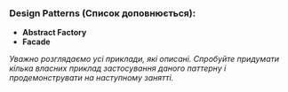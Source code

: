 ### Design Patterns (Список доповнюється):

* **Abstract Factory**
* **Facade**

*Уважно розглядаємо усі приклади, які описані. Спробуйте придумати кілька власних приклад застосування даного паттерну і продемонструвати на наступному занятті.*
